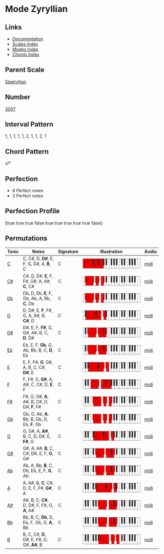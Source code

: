 # Mode Zyryllian

## Links

- [Documentation](index.md)
- [Scales Index](Scales.md)
- [Modes Index](Modes.md)
- [Chords Index](Chords.md)

## Parent Scale

[Staptyllian](ScaleStaptyllian.md)

## Number

[3007](https://ianring.com/musictheory/scales/3007)

## Interval Pattern

1, 1, 1, 1, 1, 2, 1, 1, 2, 1

## Chord Pattern

vi⁰

## Perfection

- 8 Perfect notes
- 2 Perfect notes

## Perfection Profile

[true true true false true true true true true false]

## Permutations

| Tonic | Notes | Signature | Illustration | Audio |
|-------|-------|-----------|--------------|-------|
| [C](ModeCNaturalZyryllian.md) | C, C#, D, **D#**, E, F, G, G#, A, **B**, C | C | ![CNaturalZyryllian](ModeCNaturalZyryllian.png) | [midi](https://github.com/edipermadi/music/blob/main/docs/ModeCNaturalZyryllian.mid?raw=true) |
| [C#](ModeCSharpZyryllian.md) | C#, D, D#, **E**, F, F#, G#, A, A#, **C**, C# | C | ![CSharpZyryllian](ModeCSharpZyryllian.png) | [midi](https://github.com/edipermadi/music/blob/main/docs/ModeCSharpZyryllian.mid?raw=true) |
| [Db](ModeDFlatZyryllian.md) | Db, D, Eb, **E**, F, Gb, Ab, A, Bb, **C**, Db | C | ![DFlatZyryllian](ModeDFlatZyryllian.png) | [midi](https://github.com/edipermadi/music/blob/main/docs/ModeDFlatZyryllian.mid?raw=true) |
| [D](ModeDNaturalZyryllian.md) | D, D#, E, **F**, F#, G, A, A#, B, **C#**, D | C | ![DNaturalZyryllian](ModeDNaturalZyryllian.png) | [midi](https://github.com/edipermadi/music/blob/main/docs/ModeDNaturalZyryllian.mid?raw=true) |
| [D#](ModeDSharpZyryllian.md) | D#, E, F, **F#**, G, G#, A#, B, C, **D**, D# | C | ![DSharpZyryllian](ModeDSharpZyryllian.png) | [midi](https://github.com/edipermadi/music/blob/main/docs/ModeDSharpZyryllian.mid?raw=true) |
| [Eb](ModeEFlatZyryllian.md) | Eb, E, F, **Gb**, G, Ab, Bb, B, C, **D**, Eb | C | ![EFlatZyryllian](ModeEFlatZyryllian.png) | [midi](https://github.com/edipermadi/music/blob/main/docs/ModeEFlatZyryllian.mid?raw=true) |
| [E](ModeENaturalZyryllian.md) | E, F, F#, **G**, G#, A, B, C, C#, **D#**, E | C | ![ENaturalZyryllian](ModeENaturalZyryllian.png) | [midi](https://github.com/edipermadi/music/blob/main/docs/ModeENaturalZyryllian.mid?raw=true) |
| [F](ModeFNaturalZyryllian.md) | F, F#, G, **G#**, A, A#, C, C#, D, **E**, F | C | ![FNaturalZyryllian](ModeFNaturalZyryllian.png) | [midi](https://github.com/edipermadi/music/blob/main/docs/ModeFNaturalZyryllian.mid?raw=true) |
| [F#](ModeFSharpZyryllian.md) | F#, G, G#, **A**, A#, B, C#, D, D#, **F**, F# | C | ![FSharpZyryllian](ModeFSharpZyryllian.png) | [midi](https://github.com/edipermadi/music/blob/main/docs/ModeFSharpZyryllian.mid?raw=true) |
| [Gb](ModeGFlatZyryllian.md) | Gb, G, Ab, **A**, Bb, B, Db, D, Eb, **F**, Gb | C | ![GFlatZyryllian](ModeGFlatZyryllian.png) | [midi](https://github.com/edipermadi/music/blob/main/docs/ModeGFlatZyryllian.mid?raw=true) |
| [G](ModeGNaturalZyryllian.md) | G, G#, A, **A#**, B, C, D, D#, E, **F#**, G | C | ![GNaturalZyryllian](ModeGNaturalZyryllian.png) | [midi](https://github.com/edipermadi/music/blob/main/docs/ModeGNaturalZyryllian.mid?raw=true) |
| [G#](ModeGSharpZyryllian.md) | G#, A, A#, **B**, C, C#, D#, E, F, **G**, G# | C | ![GSharpZyryllian](ModeGSharpZyryllian.png) | [midi](https://github.com/edipermadi/music/blob/main/docs/ModeGSharpZyryllian.mid?raw=true) |
| [Ab](ModeAFlatZyryllian.md) | Ab, A, Bb, **B**, C, Db, Eb, E, F, **G**, Ab | C | ![AFlatZyryllian](ModeAFlatZyryllian.png) | [midi](https://github.com/edipermadi/music/blob/main/docs/ModeAFlatZyryllian.mid?raw=true) |
| [A](ModeANaturalZyryllian.md) | A, A#, B, **C**, C#, D, E, F, F#, **G#**, A | C | ![ANaturalZyryllian](ModeANaturalZyryllian.png) | [midi](https://github.com/edipermadi/music/blob/main/docs/ModeANaturalZyryllian.mid?raw=true) |
| [A#](ModeASharpZyryllian.md) | A#, B, C, **C#**, D, D#, F, F#, G, **A**, A# | C | ![ASharpZyryllian](ModeASharpZyryllian.png) | [midi](https://github.com/edipermadi/music/blob/main/docs/ModeASharpZyryllian.mid?raw=true) |
| [Bb](ModeBFlatZyryllian.md) | Bb, B, C, **Db**, D, Eb, F, Gb, G, **A**, Bb | C | ![BFlatZyryllian](ModeBFlatZyryllian.png) | [midi](https://github.com/edipermadi/music/blob/main/docs/ModeBFlatZyryllian.mid?raw=true) |
| [B](ModeBNaturalZyryllian.md) | B, C, C#, **D**, D#, E, F#, G, G#, **A#**, B | C | ![BNaturalZyryllian](ModeBNaturalZyryllian.png) | [midi](https://github.com/edipermadi/music/blob/main/docs/ModeBNaturalZyryllian.mid?raw=true) |
